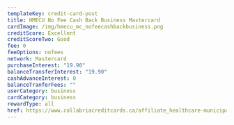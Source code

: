 ```yaml
---
templateKey: credit-card-post
title: HMECU No Fee Cash Back Business Mastercard
cardImage: /img/hmecu_mc_nofeecashbackbusiness.png
creditScore: Excellent
creditScoreTwo: Good
fee: 0
feeOptions: nofees
network: Mastercard
purchaseInterest: "19.90"
balanceTransferInterest: "19.90"
cashAdvanceInterest: 0
balanceTranferFees: ""
userCategory: business
cardCategory: business
rewardType: all
href: https://www.collabriacreditcards.ca/affiliate_healthcare-municipal-employees-credit-union/business-cards/pc94/card_national-no-fee-cash-back-business-mastercard
---
```

